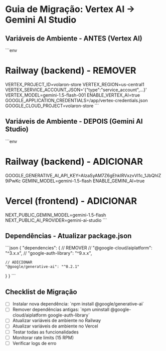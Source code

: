 # Guia de Migração: Vertex AI → Gemini AI Studio

## Variáveis de Ambiente - ANTES (Vertex AI)
\`\`\`env
# Railway (backend) - REMOVER
VERTEX_PROJECT_ID=volaron-store
VERTEX_REGION=us-central1
VERTEX_SERVICE_ACCOUNT_JSON='{"type":"service_account",...}'
VERTEX_MODEL=gemini-1.5-flash-001
ENABLE_VERTEX_AI=true
GOOGLE_APPLICATION_CREDENTIALS=/app/vertex-credentials.json
GOOGLE_CLOUD_PROJECT=volaron-store
\`\`\`

## Variáveis de Ambiente - DEPOIS (Gemini AI Studio)
\`\`\`env
# Railway (backend) - ADICIONAR
GOOGLE_GENERATIVE_AI_API_KEY=AIzaSyAM7Z6gEhkIRVxzvVI1c_1JbQhlZ9iPwKc
GEMINI_MODEL=gemini-1.5-flash
ENABLE_GEMINI_AI=true

# Vercel (frontend) - ADICIONAR
NEXT_PUBLIC_GEMINI_MODEL=gemini-1.5-flash
NEXT_PUBLIC_AI_PROVIDER=gemini-ai-studio
\`\`\`

## Dependências - Atualizar package.json
\`\`\`json
{
  "dependencies": {
    // REMOVER
    // "@google-cloud/aiplatform": "^3.x.x",
    // "google-auth-library": "^9.x.x",
    
    // ADICIONAR
    "@google/generative-ai": "^0.2.1"
  }
}
\`\`\`

## Checklist de Migração
- [ ] Instalar nova dependência: \`npm install @google/generative-ai\`
- [ ] Remover dependências antigas: \`npm uninstall @google-cloud/aiplatform google-auth-library\`
- [ ] Atualizar variáveis de ambiente no Railway
- [ ] Atualizar variáveis de ambiente no Vercel
- [ ] Testar todas as funcionalidades
- [ ] Monitorar rate limits (15 RPM)
- [ ] Verificar logs de erro

